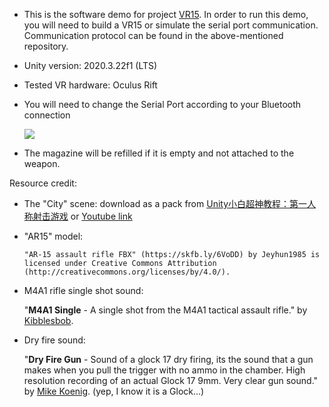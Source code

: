 - This is the software demo for project [VR15](https://github.com/zhyma/vr15). In order to run this demo, you will need to build a VR15 or simulate the serial port communication. Communication protocol can be found in the above-mentioned repository.
- Unity version: 2020.3.22f1 (LTS)

- Tested VR hardware: Oculus Rift

- You will need to change the Serial Port according to your Bluetooth connection

  ![](C:\Users\Terry\OneDrive\project\me\rush_b\com.png)

- The magazine will be refilled if it is empty and not attached to the weapon.

Resource credit: 

- The "City" scene: download as a pack from [Unity小白超神教程：第一人称射击游戏](https://www.bilibili.com/video/BV1uo4y1Z7Uc/) or [Youtube link](https://www.youtube.com/watch?v=sdsjSxDKsUM)

- "AR15" model: 

  `"AR-15 assault rifle FBX" (https://skfb.ly/6VoDD) by Jeyhun1985 is licensed under Creative Commons Attribution (http://creativecommons.org/licenses/by/4.0/).`

- M4A1 rifle single shot sound:

  "**M4A1 Single** - A single shot from the M4A1 tactical assault rifle." by [Kibblesbob](https://soundbible.com/1804-M4A1-Single.html#).

- Dry fire sound:

  "**Dry Fire Gun** - Sound of a glock 17 dry firing, its the sound that a gun makes when you pull the trigger with no ammo in the chamber. High resolution recording of an actual Glock 17 9mm. Very clear gun sound." by  [Mike Koenig](https://soundbible.com/1405-Dry-Fire-Gun.html#).
  (yep, I know it is a Glock...)

